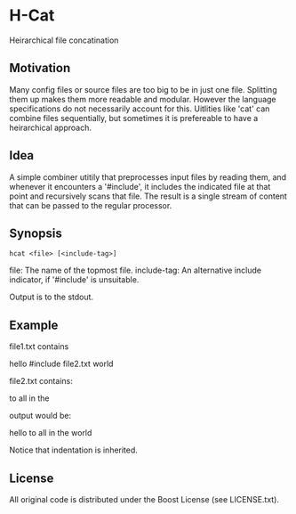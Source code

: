 H-Cat
===========

Heirarchical file concatination

Motivation
----------

Many config files or source files are too big to be in just one file. Splitting them up
makes them more readable and modular. However the language specifications do not
necessarily account for this. Uitlities like 'cat' can combine files sequentially,
but sometimes it is prefereable to have a heirarchical approach.

Idea
----

A simple combiner utitily that preprocesses input files by reading them, and whenever it
encounters a '#include', it includes the indicated file at that point and recursively scans
that file. The result is a single stream of content that can be passed to the regular
processor.

Synopsis
--------

```
hcat <file> [<include-tag>]
```

file: The name of the topmost file.
include-tag: An alternative include indicator, if '#include' is unsuitable.

Output is to the stdout.

Example
-------

file1.txt contains

hello
  #include file2.txt
world


file2.txt contains:

to all
in the

output would be:

hello
  to all
  in the
world

Notice that indentation is inherited.

License
-------

All original code is distributed under the Boost License
(see LICENSE.txt).
